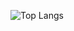![Top Langs](https://github-readme-stats.vercel.app/api/top-langs/?username=ezhzz&layout=compact&hide=html)
